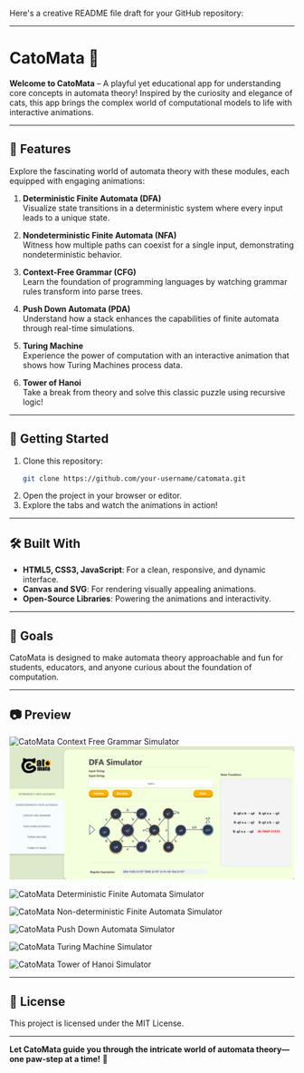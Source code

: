 Here's a creative README file draft for your GitHub repository:

---

# CatoMata 🐾  

**Welcome to CatoMata** – A playful yet educational app for understanding core concepts in automata theory! Inspired by the curiosity and elegance of cats, this app brings the complex world of computational models to life with interactive animations.  

---

## 🌟 Features  

Explore the fascinating world of automata theory with these modules, each equipped with engaging animations:  

1. **Deterministic Finite Automata (DFA)**  
   Visualize state transitions in a deterministic system where every input leads to a unique state.  

2. **Nondeterministic Finite Automata (NFA)**  
   Witness how multiple paths can coexist for a single input, demonstrating nondeterministic behavior.  

3. **Context-Free Grammar (CFG)**  
   Learn the foundation of programming languages by watching grammar rules transform into parse trees.  

4. **Push Down Automata (PDA)**  
   Understand how a stack enhances the capabilities of finite automata through real-time simulations.  

5. **Turing Machine**  
   Experience the power of computation with an interactive animation that shows how Turing Machines process data.  

6. **Tower of Hanoi**  
   Take a break from theory and solve this classic puzzle using recursive logic!  

---

## 🚀 Getting Started  

1. Clone this repository:  
   ```bash  
   git clone https://github.com/your-username/catomata.git  
   ```  
2. Open the project in your browser or editor.  
3. Explore the tabs and watch the animations in action!  

---

## 🛠️ Built With  

- **HTML5, CSS3, JavaScript**: For a clean, responsive, and dynamic interface.  
- **Canvas and SVG**: For rendering visually appealing animations.  
- **Open-Source Libraries**: Powering the animations and interactivity.  

---

## 🎯 Goals  

CatoMata is designed to make automata theory approachable and fun for students, educators, and anyone curious about the foundation of computation.  

---

## 📷 Preview  

![CatoMata Context Free Grammar Simulator](https://github.com/feliciety/Catomata/assets/CFG.png)  
<img src="/assets/dfa.png" alt="CatoMata Deterministic Finite Automata Simulator">


![CatoMata Deterministic Finite Automata Simulator](https://github.com/feliciety/Catomata/assets/DFA.png)  

![CatoMata Non-deterministic Finite Automata Simulator](https://github.com/feliciety/Catomata/assets/NFA.png)  

![CatoMata Push Down Automata Simulator](https://github.com/feliciety/Catomata/assets/PDA.png)  

![CatoMata Turing Machine Simulator](https://github.com/feliciety/Catomata/assets/TMS.png)  

![CatoMata Tower of Hanoi Simulator](https://github.com/feliciety/Catomata/assets/THS.png)  


---

## 📜 License  

This project is licensed under the MIT License.  

---

**Let CatoMata guide you through the intricate world of automata theory—one paw-step at a time!** 🐾  

